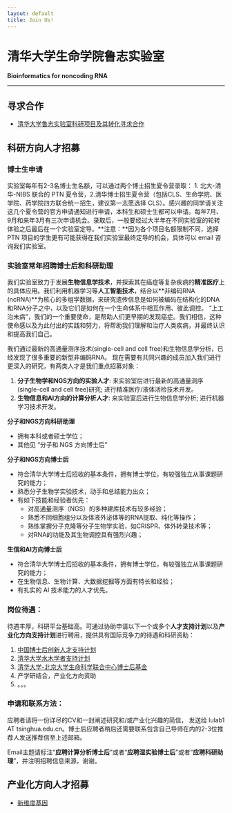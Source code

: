 ```yaml
---
layout: default
title: Join Us!
---
```



# 清华大学生命学院鲁志实验室

**Bioinformatics for noncoding RNA**

---


## 寻求合作

* [清华大学鲁志实验室科研项目及其转化寻求合作](../open)


## 科研方向人才招募

### **博士生申请**

实验室每年有2-3名博士生名额，可以通过两个博士招生夏令营录取： 1. 北大-清华-NIBS 联合的 PTN 夏令营，2.清华博士招生夏令营（包括CLS、生命学院、医学院、药学院四方联合统一招生，建议第一志愿选择 CLS）。感兴趣的同学请关注这几个夏令营的官方申请通知进行申请，本科生和硕士生都可以申请。每年7月、9月和来年3月有三次申请机会。录取后，一般要经过大半年在不同实验室的轮转体验之后最后在一个实验室定导。**注意：**因为各个项目名额限制不同，选择 PTN 项目的学生更有可能获得在我们实验室最终定导的机会，具体可以 email 咨询我们实验室。

### **实验室常年招聘博士后和科研助理**

我们实验室致力于发展**生物信息学技术**，并探索其在癌症等复杂疾病的**精准医疗**上的具体应用。我们利用机器学习等**人工智能技术**，结合以**非编码RNA (ncRNA)**为核心的多组学数据，来研究遗传信息是如何被编码在结构化的DNA和RNA分子之中，以及它们是如何在一个生命体系中相互作用、彼此调控。
“上工治未病”，我们的一个重要使命，是帮助人们更早期的发现癌症。我们相信，这种使命感以及为此付出的实践和努力，将帮助我们理解和治疗人类疾病，并最终认识和提高我们自己。

我们通过最新的高通量测序技术(single-cell and cell free)和生物信息学分析，已经发现了很多重要的新型非编码RNA。
现在需要有共同兴趣的成员加入我们进行更深入的研究，有两类人才是我们重点招募对象：

1. **分子生物学和NGS方向的实验人才**: 来实验室后进行最新的高通量测序(single-cell and cell free)研究; 进行精准医疗/液体活检技术开发。
2. **生物信息和AI方向的计算分析人才**: 来实验室后进行生物信息学分析; 进行机器学习技术开发。

**分子和NGS方向科研助理**

- 拥有本科或者硕士学位；
- 其他见 “分子和 NGS 方向博士后”

**分子和NGS方向博士后**

* 符合清华大学博士后招收的基本条件，拥有博士学位，有较强独立从事课题研究的能力；
* 熟悉分子生物学实验技术，动手和总结能力出众；
* 有如下技能和经验者优先：
  * 对高通量测序（NGS）的多种建库技术有较多经验；
  * 熟悉不同细胞组分以及体液外泌体等的RNA提取、纯化等操作；
  * 熟练掌握分子克隆等分子生物学实验，如CRISPR、体外转录技术等；
  * 对RNA的功能及其生物调控具有强烈兴趣；

**生信和AI方向博士后**

* 符合清华大学博士后招收的基本条件，拥有博士学位，有较强独立从事课题研究的能力；
* 在生物信息、生物计算、大数据挖掘等方面有特长和经验；
* 有扎实的 AI 技术能力的人才优先。




### 岗位待遇：

待遇丰厚，科研平台基础高。可通过协助申请以下一个或多个**人才支持计划**以及**产业化方向支持计划**进行聘用，提供具有国际竞争力的待遇和科研资助：

1. [中国博士后创新人才支持计划](http://postdoctor.tsinghua.edu.cn/info/zxtz/1723)
2. [清华大学水木学者支持计划](http://postdoctor.tsinghua.edu.cn/thu/index.htm)
3. [清华大学-北京大学生命科学联合中心博士后基金](http://www.cls.edu.cn/Academicactivities/notices/index4438.shtml)
4. 产学研结合，产业化方向资助
5. 。。。


### 申请和联系方法：

应聘者请将一份详尽的CV和一封阐述研究和/或产业化兴趣的简信， 发送给 lulab1 AT tsinghua.edu.cn。博士后应聘者稍后还需要联系包含自己导师在内的2-3位推荐人发送推荐信至上述邮箱。

Email主题请标注“**应聘计算分析博士后**”或者“**应聘湿实验博士后**”或者“**应聘科研助理**”，并注明招聘信息来源，谢谢。


## 产业化方向人才招募

* [新维度基因](http://www.xingene.com)
